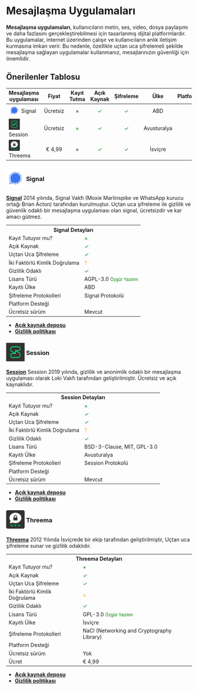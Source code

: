 <!-- NOTLAR
 - Tablo eklemeyi unutmayın
 - Uygun görseller eklemeyi unutmayın.
 - İçerik kuralları ve ekleme yapmak sayfalarını ziyaret edebilirsiniz -->

# Mesajlaşma Uygulamaları

**Mesajlaşma uygulamaları**, kullanıcıların metin, ses, video, dosya paylaşımı ve daha fazlasını gerçekleştirebilmesi için tasarlanmış dijital platformlardır. Bu uygulamalar, internet üzerinden çalışır ve kullanıcıların anlık iletişim kurmasına imkan verir. Bu nedenle, özellikle uçtan uca şifrelemeli şekilde mesajlaşma sağlayan uygulamalar kullanmanız, mesajlarınızın güvenliği için önemlidir.

## Önerilenler Tablosu

| Mesajlaşma uygulaması | Fiyat | Kayıt Tutma | Açık Kaynak | Şifreleme | Ülke | Platformlar |
|-----------------------|:-------:|:------------------:|:-------------:|:-----------:|:------:|:-------------:|
| <span style="display: inline-block; vertical-align: middle;"><img src="docs/images/signal.png" alt="Signal" style="width: 30px; height: 30px;"> </span> <span style="display: inline-block; vertical-align: middle;"> Signal | Ücretsiz | × | <span style="color: green;">✓</span> | <span style="color: green;">✓</span> | ABD | <i class="fa-brands fa-windows"></i> <i class="fa-brands fa-apple"></i> <i class="fa-brands fa-linux"></i> <i class="fa-brands fa-android"></i> <i class="fa-brands fa-app-store-ios"></i> |
| <span style="display: inline-block; vertical-align: middle;"><img src="docs/images/session.png" alt="Session" style="width: 30px; height: 30px;"> </span> <span style="display: inline-block; vertical-align: middle;"> Session | Ücretsiz | <span style="color: green;">×</span> | <span style="color: green;">✓</span> | <span style="color: green;">✓</span> | Avusturalya | <i class="fa-brands fa-windows"></i> <i class="fa-brands fa-apple"></i> <i class="fa-brands fa-linux"></i> <i class="fa-brands fa-android"></i> <i class="fa-brands fa-app-store-ios"></i> |
| <span style="display: inline-block; vertical-align: middle;"><img src="docs/images/threema.png" alt="Threema" style="width: 30px; height: 30px;"> </span> <span style="display: inline-block; vertical-align: middle;"> Threema | € 4,99 | × | <span style="color: green;">✓</span> | <span style="color: green;">✓</span> | İsviçre | <i class="fa-brands fa-windows"></i> <i class="fa-brands fa-apple"></i> <i class="fa-brands fa-linux"></i> <i class="fa-brands fa-android"></i> <i class="fa-brands fa-app-store-ios"></i> |


### <span style="display: inline-block; vertical-align: middle;"><img src="docs/images/signal.png" alt="Signal" style="width: 50px; height: 50px;"> </span> <span style="display: inline-block; vertical-align: middle;"> Signal

[**Signal**](https://signal.org/) 2014 yılında, Signal Vakfı (Moxie Marlinspike ve WhatsApp kurucu ortağı Brian Acton) tarafından kurulmuştur. Uçtan uca şifreleme ile gizlilik ve güvenlik odaklı bir mesajlaşma uygulaması olan signal, ücretsizdir ve kar amacı gütmez.

<table>
 <tr>
 <th colspan="2">Signal Detayları</th>
 </tr>
 <tr>
 <td>Kayıt Tutuyor mu?</td>
 <td><span style="color: green;">×</span></td>
 </tr>
 <tr>
 <td>Açık Kaynak</td>
 <td><span style="color: green;">✓</span></td>
 </tr>
 <tr>
 <td>Uçtan Uca Şifreleme</td>
 <td><span style="color: green;">✓</span></td>
 </tr>
 <tr>
 <td>İki Faktörlü Kimlik Doğrulama</td>
 <td><span style="color: orange;">?</span></td>
 </tr>
 <tr>
 <td>Gizlilik Odaklı</td>
 <td><span style="color: green;">✓</span></td>
 </tr>
 <tr>
 <tr>
 <td>Lisans Türü</td>
 <td> AGPL-3.0 <span style="color: green;"><small>Özgür Yazılım<small><span></td>
 </tr>
 <tr>
 <td>Kayıtlı Ülke</td>
 <td>ABD</td>
 </tr>
 <tr>
 <td>Şifreleme Protokolleri</td>
 <td>Signal Protokolü</td>
 </tr>
 <tr>
 <td>Platform Desteği</td>
 <td><i class="fa-solid fa-globe"></i> <i class="fa-brands fa-windows"></i> <i class="fa-brands fa-apple"></i> <i class="fa-brands fa-linux"></i> <i class="fa-brands fa-android"></i> <i class="fa-brands fa-app-store-ios"></i> </td>
 </tr>
 <tr>
 <td>Ücretsiz sürüm</td>
 <td>Mevcut</td>
 </tr>
</table>

- [**Açık kaynak deposu**](https://github.com/signalapp/Signal-Server)
- [**Gizlilik politikası**](https://signal.org/legal/)

### <span style="display: inline-block; vertical-align: middle;"><img src="docs/images/session.png" alt="Session" style="width: 50px; height: 50px;"> </span> <span style="display: inline-block; vertical-align: middle;"> Session

[**Session**](https://getsession.org/) Session 2019 yılında, gizlilik ve anonimlik odaklı bir mesajlaşma uygulaması olarak Loki Vakfı tarafından geliştirilmiştir. Ücretsiz ve açık kaynaklıdır.

<table>
 <tr>
 <th colspan="2">Session Detayları</th>
 </tr>
 <tr>
 <td>Kayıt Tutuyor mu?</td>
 <td><span style="color: green;">×</span></td>
 </tr>
 <tr>
 <td>Açık Kaynak</td>
 <td><span style="color: green;">✓</span></td>
 </tr>
 <tr>
 <td>Uçtan Uca Şifreleme</td>
 <td><span style="color: green;">✓</span></td>
 </tr>
 <tr>
 <td>İki Faktörlü Kimlik Doğrulama</td>
 <td><span style="color: orange;">?</span></td>
 </tr>
 <tr>
 <td>Gizlilik Odaklı</td>
 <td><span style="color: green;">✓</span></td>
 </tr>
 <tr>
 <tr>
 <td>Lisans Türü</td>
 <td> 	BSD-3-Clause, MIT, GPL-3.0 <span style="color: green;"><span></td>
 </tr>
 <tr>
 <td>Kayıtlı Ülke</td>
 <td>Avusturalya</td>
 </tr>
 <tr>
 <td>Şifreleme Protokolleri</td>
 <td>Session Protokolü</td>
 </tr>
 <tr>
 <td>Platform Desteği</td>
 <td><i class="fa-solid fa-globe"></i> <i class="fa-brands fa-windows"></i> <i class="fa-brands fa-apple"></i> <i class="fa-brands fa-linux"></i> <i class="fa-brands fa-android"></i> <i class="fa-brands fa-app-store-ios"></i> </td>
 </tr>
 <tr>
 <td>Ücretsiz sürüm</td>
 <td>Mevcut</td>
 </tr>
</table>

- [**Açık kaynak deposu**](https://github.com/oxen-io/session-android)
- [**Gizlilik politikası**](https://getsession.org/privacy-policy)

### <span style="display: inline-block; vertical-align: middle;"><img src="docs/images/threema.png" alt="Threema" style="width: 50px; height: 50px;"> </span> <span style="display: inline-block; vertical-align: middle;"> Threema
[**Threema**](https://threema.ch/en) 2012 Yılında İsviçrede bir ekip tarafından geliştirilmiştir, Uçtan uca şifreleme sunar ve gizlilik odaklıdır.

<table>
    <tr>
        <th colspan="2">Threema Detayları</th>
    </tr>
    <tr>
        <td>Kayıt Tutuyor mu?</td>
        <td><span style="color: green;">×</span></td>
    </tr>
    <tr>
        <td>Açık Kaynak</td>
        <td><span style="color: green;">✓</span></td>
    </tr>
    <tr>
        <td>Uçtan Uca Şifreleme</td>
        <td><span style="color: green;">✓</span></td>
    </tr>
    <tr>
        <td>İki Faktörlü Kimlik Doğrulama</td>
        <td><span style="color: orange;">×</span></td>
    </tr>
    <tr>
        <td>Gizlilik Odaklı</td>
        <td><span style="color: green;">✓</span></td>
    </tr>
    <tr>
        <td>Lisans Türü</td>
        <td>GPL-3.0 <span style="color: green;"><small>Özgür Yazılım</small></span></td>
    </tr>
    <tr>
        <td>Kayıtlı Ülke</td>
        <td>İsviçre</td>
    </tr>
    <tr>
        <td>Şifreleme Protokolleri</td>
        <td>NaCl (Networking and Cryptography Library)</td>
    </tr>
    <tr>
        <td>Platform Desteği</td>
        <td>
            <i class="fa-solid fa-globe"></i>
            <i class="fa-brands fa-windows"></i>
            <i class="fa-brands fa-apple"></i>
            <i class="fa-brands fa-linux"></i>
            <i class="fa-brands fa-android"></i>
            <i class="fa-brands fa-app-store-ios"></i>
        </td>
    </tr>
    <tr>
        <td>Ücretsiz sürüm</td>
        <td>Yok</td>
    </tr>
    <tr>
        <td>Ücret</td>
        <td>€ 4,99</td>
    </tr>
</table>

- [**Açık kaynak deposu**](https://github.com/threema-ch)
- [**Gizlilik politikası**](https://threema.ch/privacy_policy/)
